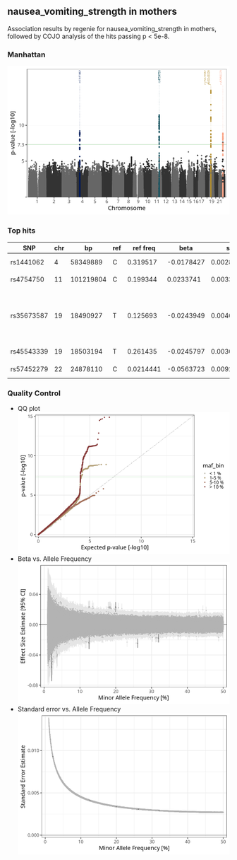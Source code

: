 ## nausea_vomiting_strength in mothers
Association results by regenie for nausea_vomiting_strength in mothers, followed by COJO analysis of the hits passing p < 5e-8.
### Manhattan
![](figures/pop_mothers_pheno_nausea_vomiting_strength_mh.png)
### Top hits
| SNP | chr | bp | ref | ref freq | beta | se | p | n | Ensembl | Phenoscanner | freq geno | b joint | b joint se | p joint | ld r |
| --- | --- | -- | --- | -------- | ---- | -- | - | - | ------- | ------------ | --------- | ------- | ---------- | ------- | ---- |
| rs1441062 | 4 | 58349889 | C | 0.319517 | -0.0178427 | 0.00288421 | 6.15776e-10 | 56262.7 | [RP11-319E12.2](ensembl/rs1441062.md) | No Results | 0.318951 | -0.0178427 | 0.00288517 | 6.23823e-10 | 0 |
| rs4754750 | 11 | 101219804 | C | 0.199344 | 0.0233741 | 0.00336024 | 3.4987e-12 | 56406.4 | [[...]](ensembl/rs4754750.md) | No Results | 0.200288 | 0.0233741 | 0.00336165 | 3.57192e-12 | 0 |
| rs35673587 | 19 | 18490927 | T | 0.125693 | -0.0243949 | 0.00406556 | 1.96858e-09 | 56063.1 | [GDF15](ensembl/rs35673587.md) | [Granulocyte percentage of myeloid white cells, Monocyte percentage of white cells](phenoscanner/rs35673587.md) | 0.124891 | -0.0333762 | 0.0041735 | 1.27323e-15 | -0.225333 |
| rs45543339 | 19 | 18503194 | T | 0.261435 | -0.0245797 | 0.00307573 | 1.33305e-15 | 55721.9 | [LRRC25](ensembl/rs45543339.md) | [[...]](phenoscanner/rs45543339.md) | 0.259952 | -0.0302535 | 0.00315819 | 9.76257e-22 | 0 |
| rs57452279 | 22 | 24878110 | C | 0.0214441 | -0.0563723 | 0.00928405 | 1.26365e-09 | 56230.9 | [UPB1](ensembl/rs57452279.md) | No Results | 0.0213688 | -0.0563723 | 0.00928701 | 1.27898e-09 | 0 |
### Quality Control
- QQ plot
![](figures/pop_mothers_pheno_nausea_vomiting_strength_qq.png)
- Beta vs. Allele Frequency
![](figures/pop_mothers_pheno_nausea_vomiting_strength_beta_af.png)
- Standard error vs. Allele Frequency
![](figures/pop_mothers_pheno_nausea_vomiting_strength_se_af.png)
